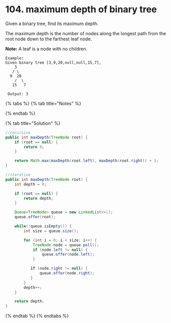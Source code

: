 # 104. maximum depth of binary tree

Given a binary tree, find its maximum depth.

The maximum depth is the number of nodes along the longest path from the root node down to the farthest leaf node.

**Note:** A leaf is a node with no children.

```text
Example:
Given binary tree [3,9,20,null,null,15,7],
    3
   / \
  9  20
    /  \
   15   7
   
 Output: 3
```

{% tabs %}
{% tab title="Notes" %}

{% endtab %}

{% tab title="Solution" %}
```java
//recursive
public int maxDepth(TreeNode root) {
    if (root == null) {
        return 0;
    }

    return Math.max(maxDepth(root.left), maxDepth(root.right)) + 1;
}

//iterative
public int maxDepth(TreeNode root) {
    int depth = 0;

    if (root == null) {
        return depth;
    }

    Queue<TreeNode> queue = new LinkedList<>();
    queue.offer(root);

    while(!queue.isEmpty()) {
        int size = queue.size();

        for (int i = 0; i < size; i++) {
            TreeNode node = queue.poll();
            if (node.left != null) {
                queue.offer(node.left);
            }

           if (node.right != null) {
               queue.offer(node.right);
           }
        }
        depth++;
    }

    return depth;
}
```
{% endtab %}
{% endtabs %}

